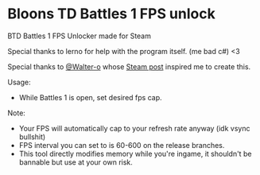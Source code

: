 # Bloons TD Battles 1 FPS unlock

BTD Battles 1 FPS Unlocker made for Steam 

Special thanks to lerno for help with the program itself. (me bad c#) <3

Special thanks to [@Walter-o](https://github.com/Walter-o/) whose [Steam post](https://steamcommunity.com/sharedfiles/filedetails/?id=2582279385) inspired me to create this.

Usage:
- While Battles 1 is open, set desired fps cap.


Note:
- Your FPS will automatically cap to your refresh rate anyway (idk vsync bullshit)
- FPS interval you can set to is 60-600 on the release branches.
- This tool directly modifies memory while you're ingame, it shouldn't be bannable but use at your own risk.
